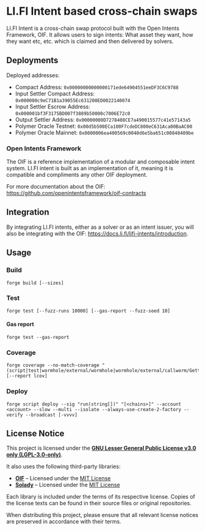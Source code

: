 # LI.FI Intent based cross-chain swaps

LI.FI Intent is a cross-chain swap protocol built with the Open Intents Framework, OIF. It allows users to sign intents: What asset they want, how they want etc, etc. which is claimed and then delivered by solvers.

## Deployments

Deployed addresses:
- Compact Address: `0x00000000000000171ede64904551eeDF3C6C9788`
- Input Settler Compact Address: `0x000000c9eC71B1a39055Ec631200ED0022140074`
- Input Settler Escrow Address: `0x000001bf3F3175BD007f3889b50000c7006E72c0`
- Output Settler Address: `0x00000000D7278408CE7a490015577c41e57143a5`
- Polymer Oracle Testnet: `0x00d5b500ECa100F7cdeDC800eC631Aca00BaAC00`
- Polymer Oracle Mainnet: `0x0000006ea400569c0040d6e5ba651c00848409be`

### Open Intents Framework

The OIF is a reference implementation of a modular and composable intent system. LI.FI intent is built as an implementation of it, meaning it is compatible and compliments any other OIF deployment.

For more documentation about the OIF: https://github.com/openintentsframework/oif-contracts

## Integration

By integrating LI.FI intents, either as a solver or as an intent issuer, you will also be integrating with the OIF: https://docs.li.fi/lifi-intents/introduction. 

## Usage

### Build

```shell
forge build [--sizes]
```

### Test

```shell
forge test [--fuzz-runs 10000] [--gas-report --fuzz-seed 10]
```

#### Gas report
```shell
forge test --gas-report
```

### Coverage

```shell
forge coverage --no-match-coverage "(script|test|wormhole/external/wormhole|wormhole/external/callworm/GettersGetter)" [--report lcov]
```

### Deploy

```shell
forge script deploy --sig "run(string[])" "[<chains>]" --account <account> --slow --multi --isolate --always-use-create-2-factory --verify --broadcast [-vvvv]
```

## License Notice

This project is licensed under the **[GNU Lesser General Public License v3.0 only (LGPL-3.0-only)](/LICENSE)**.

It also uses the following third-party libraries:

- **[OIF](https://github.com/openintentsframework/oif-contracts)** – Licensed under the [MIT License](https://opensource.org/licenses/MIT)
- **[Solady](https://github.com/Vectorized/solady)** – Licensed under the [MIT License](https://opensource.org/licenses/MIT)

Each library is included under the terms of its respective license. Copies of the license texts can be found in their source files or original repositories.

When distributing this project, please ensure that all relevant license notices are preserved in accordance with their terms.
